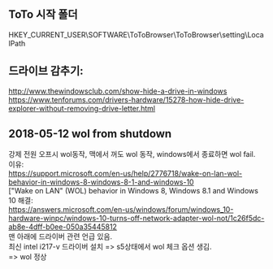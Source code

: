 ## ToTo 시작 폴더
HKEY_CURRENT_USER\SOFTWARE\ToToBrowser\ToToBrowser\setting\LocalPath  

## 드라이브 감추기:
http://www.thewindowsclub.com/show-hide-a-drive-in-windows  
https://www.tenforums.com/drivers-hardware/15278-how-hide-drive-explorer-without-removing-drive-letter.html  

## 2018-05-12 wol from shutdown
강제 전원 오프시 wol동작, 맥에서 꺼도 wol 동작, windows에서 종료하면 wol fail.  
이유:  
https://support.microsoft.com/en-us/help/2776718/wake-on-lan-wol-behavior-in-windows-8-windows-8-1-and-windows-10  
["Wake on LAN" (WOL) behavior in Windows 8, Windows 8.1 and Windows 10
해결:    
https://answers.microsoft.com/en-us/windows/forum/windows_10-hardware-winpc/windows-10-turns-off-network-adapter-wol-not/1c26f5dc-ab8e-4dff-b0ee-050a35445812  
맨 아래에 드라이버 관련 언급 있음.  
최신 intel i217-v 드라이버 설치 => s5상태에서 wol 체크 옵션 생김.  
=> wol 정상  

<!--stackedit_data:
eyJoaXN0b3J5IjpbLTEyMDU3MjE0MjVdfQ==
-->